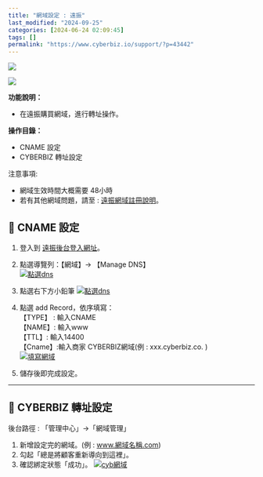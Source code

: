 ```yaml
---
title: "網域設定 : 遠振"
last_modified: "2024-09-25"
categories: [2024-06-24 02:09:45]
tags: []
permalink: "https://www.cyberbiz.io/support/?p=43442"
---
```


![](https://www.cyberbiz.io/support/wp-content/uploads/適用站別.png)

[![](https://www.cyberbiz.io/support/wp-content/uploads/台灣站.png)](https://www.cyberbiz.io/support/?page_id=2490)

**功能說明：**  

* 在遠振購買網域，進行轉址操作。

**操作目錄：**

* CNAME 設定
* CYBERBIZ 轉址設定

注意事項:  

* 網域生效時間大概需要 48小時
* 若有其他網域問題，請至 : [遠振網域註冊說明](https://host.com.tw/%E7%B6%B2%E5%9F%9F%E8%A8%BB%E5%86%8A)。 



## 📌 CNAME 設定



1. 登入到 [遠振後台登入網址](https://twnoc.net/whmcs/login)。 


2. 點選導覽列：【網域】→ 【Manage DNS】   
[![點選dns](https://www.cyberbiz.io/support/wp-content/uploads/網域設定-遠振01.png)](https://www.cyberbiz.io/support/wp-content/uploads/網域設定-遠振01.png)



3. 點選右下方小鉛筆 [![點選dns](https://www.cyberbiz.io/support/wp-content/uploads/網域設定-遠振02.png)](https://www.cyberbiz.io/support/wp-content/uploads/網域設定-遠振02.png)


4. 點選 add Record，依序填寫：  
【TYPE】 : 輸入CNAME  
【NAME】: 輸入www  
【TTL】: 輸入14400  
【Cname】:輸入商家 CYBERBIZ網域(例 : xxx.cyberbiz.co. )  
[![填寫網域](https://www.cyberbiz.io/support/wp-content/uploads/網域設定-遠振03.png)](https://www.cyberbiz.io/support/wp-content/uploads/網域設定-遠振03.png)



5. 儲存後即完成設定。


* * *



## 📌 CYBERBIZ 轉址設定


後台路徑 : 「管理中心」→「網域管理」  


1. 新增設定完的網域。(例 : www.網域名稱.com)
2. 勾起「總是將顧客重新導向到這裡」。
3. 確認綁定狀態「成功」。
[![cyb網域](https://www.cyberbiz.io/support/wp-content/uploads/網域設定-Google-Domains03.png)](https://www.cyberbiz.io/support/wp-content/uploads/網域設定-Google-Domains03.png)

